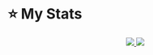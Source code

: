 # :star: My Stats 
<p align="center"><a href="#">
  <img src="https://github-readme-stats.vercel.app/api?username=LucasSurPhP&show_icons=true&include_all_commits=true&line_height=33&count_private=true&theme=nord" />
  <img src="https://github-readme-stats.vercel.app/api/top-langs?username=LucasSurPhP&langs_count=4&count_private=true&theme=nord" />
